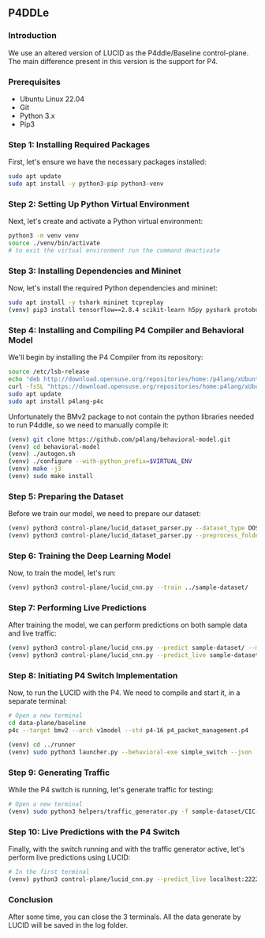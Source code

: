 ## P4DDLe

### Introduction

We use an altered version of LUCID as the P4ddle/Baseline control-plane. The main difference present in this version is the support for P4.

### Prerequisites

- Ubuntu Linux 22.04
- Git
- Python 3.x
- Pip3

### Step 1: Installing Required Packages

First, let's ensure we have the necessary packages installed:

```bash
sudo apt update
sudo apt install -y python3-pip python3-venv
```

### Step 2: Setting Up Python Virtual Environment

Next, let's create and activate a Python virtual environment:

```bash
python3 -m venv venv
source ./venv/bin/activate
# to exit the virtual environment run the command deactivate
```

### Step 3: Installing Dependencies and Mininet

Now, let's install the required Python dependencies and mininet:

```bash
sudo apt install -y tshark mininet tcpreplay
(venv) pip3 install tensorflow==2.8.4 scikit-learn h5py pyshark protobuf==3.19.6 mininet thrift psutil
```

### Step 4: Installing and Compiling P4 Compiler and Behavioral Model

We'll begin by installing the P4 Compiler from its repository:

```bash
source /etc/lsb-release
echo "deb http://download.opensuse.org/repositories/home:/p4lang/xUbuntu_${DISTRIB_RELEASE}/ /" | sudo tee /etc/apt/sources.list.d/home:p4lang.list
curl -fsSL "https://download.opensuse.org/repositories/home:p4lang/xUbuntu_${DISTRIB_RELEASE}/Release.key" | gpg --dearmor | sudo tee /etc/apt/trusted.gpg.d/home_p4lang.gpg > /dev/null
sudo apt update
sudo apt install p4lang-p4c
```

Unfortunately the BMv2 package to not contain the python libraries needed to run P4ddle, so we need to manually compile it:

```bash
(venv) git clone https://github.com/p4lang/behavioral-model.git
(venv) cd behavioral-model
(venv) ./autogen.sh 
(venv) ./configure --with-python_prefix=$VIRTUAL_ENV
(venv) make -j3
(venv) sudo make install
```

### Step 5: Preparing the Dataset

Before we train our model, we need to prepare our dataset:

```bash
(venv) python3 control-plane/lucid_dataset_parser.py --dataset_type DOS2019 --dataset_folder ../sample-dataset/ --packets_per_flow 10 --dataset_id DOS2019 --traffic_type all --time_window 4 --p4_compatible
(venv) python3 control-plane/lucid_dataset_parser.py --preprocess_folder ../sample-dataset/
```

### Step 6: Training the Deep Learning Model

Now, to train the model, let's run:

```bash
(venv) python3 control-plane/lucid_cnn.py --train ../sample-dataset/
```

### Step 7: Performing Live Predictions

After training the model, we can perform predictions on both sample data and live traffic:

```bash
(venv) python3 control-plane/lucid_cnn.py --predict sample-dataset/ --model sample-dataset/4t-10n-DOS2019-LUCID-p4.h5
(venv) python3 control-plane/lucid_cnn.py --predict_live sample-dataset/CIC-DDoS-2019-DNS.pcap --model sample-dataset/4t-10n-DOS2019-LUCID-p4.h5 --dataset_type DOS2019
```

### Step 8: Initiating P4 Switch Implementation

Now, to run the LUCID with the P4. We need to compile and start it, in a separate terminal:

```bash
# Open a new terminal
cd data-plane/baseline
p4c --target bmv2 --arch v1model --std p4-16 p4_packet_management.p4

(venv) cd ../runner
(venv) sudo python3 launcher.py --behavioral-exe simple_switch --json ../baseline/p4_packet_management.json --cli simple_switch_CLI
```

### Step 9: Generating Traffic

While the P4 switch is running, let's generate traffic for testing:

```bash
# Open a new terminal
(venv) sudo python3 helpers/traffic_generator.py -f sample-dataset/CIC-DDoS-2019-DNS.pcap -i s1-eth2 -d 600
```

### Step 10: Live Predictions with the P4 Switch

Finally, with the switch running and with the traffic generator active, let's perform live predictions using LUCID:

```bash
# In the first terminal
(venv) python3 control-plane/lucid_cnn.py --predict_live localhost:22222 --model sample-dataset/4t-10n-DOS2019-LUCID-p4.h5 --dataset_type DOS2019 -r 14 -si baseline
```

### Conclusion

After some time, you can close the 3 terminals. All the data generate by LUCID will be saved in the log folder.